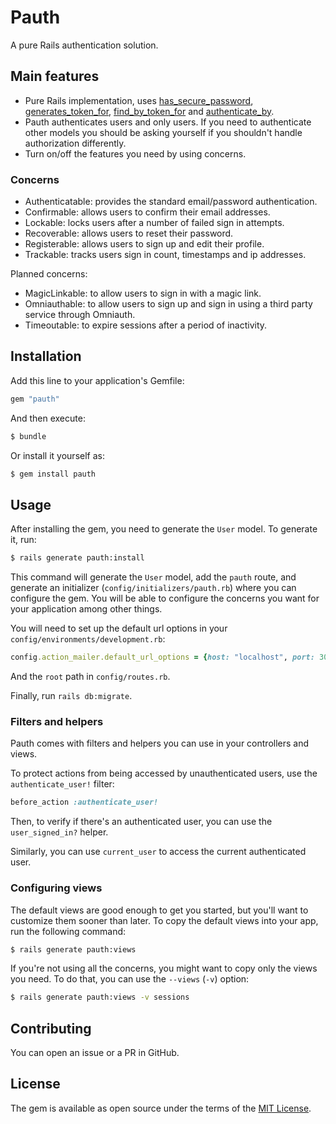 # Pauth

A pure Rails authentication solution.

## Main features

* Pure Rails implementation, uses [has_secure_password](https://api.rubyonrails.org/classes/ActiveModel/SecurePassword/ClassMethods.html#method-i-has_secure_password), [generates_token_for](https://api.rubyonrails.org/classes/ActiveRecord/TokenFor/ClassMethods.html#method-i-generates_token_for), [find_by_token_for](https://api.rubyonrails.org/classes/ActiveRecord/TokenFor/ClassMethods.html#method-i-find_by_token_for) and [authenticate_by](https://api.rubyonrails.org/classes/ActiveRecord/SecurePassword/ClassMethods.html#method-i-authenticate_by).
* Pauth authenticates users and only users. If you need to authenticate other models you should be asking yourself if you shouldn't handle authorization differently.
* Turn on/off the features you need by using concerns.

### Concerns

* Authenticatable: provides the standard email/password authentication.
* Confirmable: allows users to confirm their email addresses.
* Lockable: locks users after a number of failed sign in attempts.
* Recoverable: allows users to reset their password.
* Registerable: allows users to sign up and edit their profile.
* Trackable: tracks users sign in count, timestamps and ip addresses.

Planned concerns:

* MagicLinkable: to allow users to sign in with a magic link.
* Omniauthable: to allow users to sign up and sign in using a third party service through Omniauth.
* Timeoutable: to expire sessions after a period of inactivity.

## Installation

Add this line to your application's Gemfile:

```ruby
gem "pauth"
```

And then execute:

```bash
$ bundle
```

Or install it yourself as:

```bash
$ gem install pauth
```

## Usage

After installing the gem, you need to generate the `User` model. To generate it, run:

```bash
$ rails generate pauth:install
```

This command will generate the `User` model, add the `pauth` route, and generate an initializer (`config/initializers/pauth.rb`) where you can configure the gem. You will be able to configure the concerns you want for your application among other things.

You will need to set up the default url options in your `config/environments/development.rb`:

```ruby
config.action_mailer.default_url_options = {host: "localhost", port: 3000}
```

And the `root` path in `config/routes.rb`.

Finally, run `rails db:migrate`.

### Filters and helpers

Pauth comes with filters and helpers you can use in your controllers and views.

To protect actions from being accessed by unauthenticated users, use the `authenticate_user!` filter:

```ruby
before_action :authenticate_user!
```

Then, to verify if there's an authenticated user, you can use the `user_signed_in?` helper.

Similarly, you can use `current_user` to access the current authenticated user.

### Configuring views

The default views are good enough to get you started, but you'll want to customize them sooner than later. To copy the default views into your app, run the following command:

```bash
$ rails generate pauth:views
```

If you're not using all the concerns, you might want to copy only the views you need. To do that, you can use the `--views` (`-v`) option:

```bash
$ rails generate pauth:views -v sessions
```

## Contributing

You can open an issue or a PR in GitHub.

## License

The gem is available as open source under the terms of the [MIT License](https://opensource.org/licenses/MIT).
